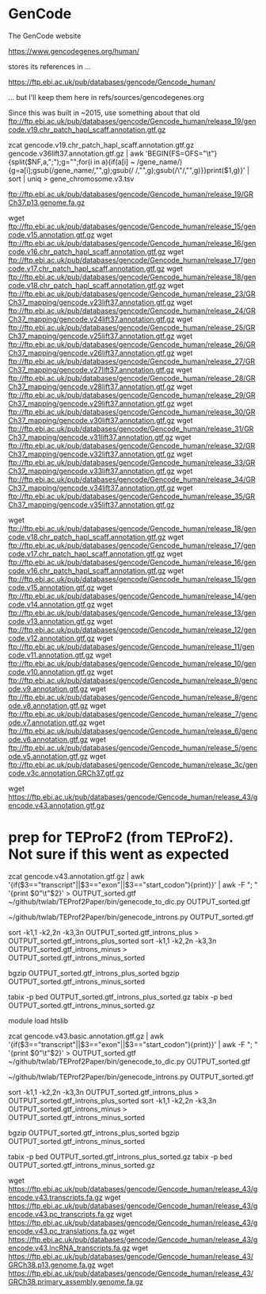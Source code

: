 

#	GenCode

The GenCode website

https://www.gencodegenes.org/human/

stores its references in ...

https://ftp.ebi.ac.uk/pub/databases/gencode/Gencode_human/

... but I'll keep them here in refs/sources/gencodegenes.org








Since this was built in ~2015, use something about that old
ftp://ftp.ebi.ac.uk/pub/databases/gencode/Gencode_human/release_19/gencode.v19.chr_patch_hapl_scaff.annotation.gtf.gz

zcat gencode.v19.chr_patch_hapl_scaff.annotation.gtf.gz gencode.v36lift37.annotation.gtf.gz | awk 'BEGIN{FS=OFS="\t"}{split($NF,a,";");g="";for(i in a){if(a[i] ~ /gene_name/){g=a[i];gsub(/gene_name/,"",g);gsub(/ /,"",g);gsub(/\"/,"",g)}}print($1,g)}' | sort | uniq > gene_chromosome.v3.tsv


ftp://ftp.ebi.ac.uk/pub/databases/gencode/Gencode_human/release_19/GRCh37.p13.genome.fa.gz


wget ftp://ftp.ebi.ac.uk/pub/databases/gencode/Gencode_human/release_15/gencode.v15.annotation.gtf.gz
wget ftp://ftp.ebi.ac.uk/pub/databases/gencode/Gencode_human/release_16/gencode.v16.chr_patch_hapl_scaff.annotation.gtf.gz
wget ftp://ftp.ebi.ac.uk/pub/databases/gencode/Gencode_human/release_17/gencode.v17.chr_patch_hapl_scaff.annotation.gtf.gz
wget ftp://ftp.ebi.ac.uk/pub/databases/gencode/Gencode_human/release_18/gencode.v18.chr_patch_hapl_scaff.annotation.gtf.gz
wget ftp://ftp.ebi.ac.uk/pub/databases/gencode/Gencode_human/release_23/GRCh37_mapping/gencode.v23lift37.annotation.gtf.gz
wget ftp://ftp.ebi.ac.uk/pub/databases/gencode/Gencode_human/release_24/GRCh37_mapping/gencode.v24lift37.annotation.gtf.gz
wget ftp://ftp.ebi.ac.uk/pub/databases/gencode/Gencode_human/release_25/GRCh37_mapping/gencode.v25lift37.annotation.gtf.gz
wget ftp://ftp.ebi.ac.uk/pub/databases/gencode/Gencode_human/release_26/GRCh37_mapping/gencode.v26lift37.annotation.gtf.gz
wget ftp://ftp.ebi.ac.uk/pub/databases/gencode/Gencode_human/release_27/GRCh37_mapping/gencode.v27lift37.annotation.gtf.gz
wget ftp://ftp.ebi.ac.uk/pub/databases/gencode/Gencode_human/release_28/GRCh37_mapping/gencode.v28lift37.annotation.gtf.gz
wget ftp://ftp.ebi.ac.uk/pub/databases/gencode/Gencode_human/release_29/GRCh37_mapping/gencode.v29lift37.annotation.gtf.gz
wget ftp://ftp.ebi.ac.uk/pub/databases/gencode/Gencode_human/release_30/GRCh37_mapping/gencode.v30lift37.annotation.gtf.gz
wget ftp://ftp.ebi.ac.uk/pub/databases/gencode/Gencode_human/release_31/GRCh37_mapping/gencode.v31lift37.annotation.gtf.gz
wget ftp://ftp.ebi.ac.uk/pub/databases/gencode/Gencode_human/release_32/GRCh37_mapping/gencode.v32lift37.annotation.gtf.gz
wget ftp://ftp.ebi.ac.uk/pub/databases/gencode/Gencode_human/release_33/GRCh37_mapping/gencode.v33lift37.annotation.gtf.gz
wget ftp://ftp.ebi.ac.uk/pub/databases/gencode/Gencode_human/release_34/GRCh37_mapping/gencode.v34lift37.annotation.gtf.gz
wget ftp://ftp.ebi.ac.uk/pub/databases/gencode/Gencode_human/release_35/GRCh37_mapping/gencode.v35lift37.annotation.gtf.gz

wget ftp://ftp.ebi.ac.uk/pub/databases/gencode/Gencode_human/release_18/gencode.v18.chr_patch_hapl_scaff.annotation.gtf.gz
wget ftp://ftp.ebi.ac.uk/pub/databases/gencode/Gencode_human/release_17/gencode.v17.chr_patch_hapl_scaff.annotation.gtf.gz
wget ftp://ftp.ebi.ac.uk/pub/databases/gencode/Gencode_human/release_16/gencode.v16.chr_patch_hapl_scaff.annotation.gtf.gz
wget ftp://ftp.ebi.ac.uk/pub/databases/gencode/Gencode_human/release_15/gencode.v15.annotation.gtf.gz
wget ftp://ftp.ebi.ac.uk/pub/databases/gencode/Gencode_human/release_14/gencode.v14.annotation.gtf.gz
wget ftp://ftp.ebi.ac.uk/pub/databases/gencode/Gencode_human/release_13/gencode.v13.annotation.gtf.gz
wget ftp://ftp.ebi.ac.uk/pub/databases/gencode/Gencode_human/release_12/gencode.v12.annotation.gtf.gz
wget ftp://ftp.ebi.ac.uk/pub/databases/gencode/Gencode_human/release_11/gencode.v11.annotation.gtf.gz
wget ftp://ftp.ebi.ac.uk/pub/databases/gencode/Gencode_human/release_10/gencode.v10.annotation.gtf.gz
wget ftp://ftp.ebi.ac.uk/pub/databases/gencode/Gencode_human/release_9/gencode.v9.annotation.gtf.gz
wget ftp://ftp.ebi.ac.uk/pub/databases/gencode/Gencode_human/release_8/gencode.v8.annotation.gtf.gz
wget ftp://ftp.ebi.ac.uk/pub/databases/gencode/Gencode_human/release_7/gencode.v7.annotation.gtf.gz
wget ftp://ftp.ebi.ac.uk/pub/databases/gencode/Gencode_human/release_6/gencode.v6.annotation.gtf.gz
wget ftp://ftp.ebi.ac.uk/pub/databases/gencode/Gencode_human/release_5/gencode.v5.annotation.gtf.gz
wget ftp://ftp.ebi.ac.uk/pub/databases/gencode/Gencode_human/release_3c/gencode.v3c.annotation.GRCh37.gtf.gz



wget https://ftp.ebi.ac.uk/pub/databases/gencode/Gencode_human/release_43/gencode.v43.annotation.gtf.gz

# prep for TEProF2 (from TEProF2). Not sure if this went as expected

zcat gencode.v43.annotation.gtf.gz | awk '{if($3=="transcript"||$3=="exon"||$3=="start_codon"){print}}' |  awk -F "; " '{print $0"\t"$2}' > OUTPUT_sorted.gtf
~/github/twlab/TEProf2Paper/bin/genecode_to_dic.py OUTPUT_sorted.gtf

~/github/twlab/TEProf2Paper/bin/genecode_introns.py OUTPUT_sorted.gtf

sort -k1,1 -k2,2n -k3,3n OUTPUT_sorted.gtf_introns_plus > OUTPUT_sorted.gtf_introns_plus_sorted
sort -k1,1 -k2,2n -k3,3n OUTPUT_sorted.gtf_introns_minus > OUTPUT_sorted.gtf_introns_minus_sorted

bgzip OUTPUT_sorted.gtf_introns_plus_sorted
bgzip OUTPUT_sorted.gtf_introns_minus_sorted

tabix -p bed OUTPUT_sorted.gtf_introns_plus_sorted.gz
tabix -p bed OUTPUT_sorted.gtf_introns_minus_sorted.gz





module load htslib

zcat gencode.v43.basic.annotation.gtf.gz | awk '{if($3=="transcript"||$3=="exon"||$3=="start_codon"){print}}' |  awk -F "; " '{print $0"\t"$2}' > OUTPUT_sorted.gtf
~/github/twlab/TEProf2Paper/bin/genecode_to_dic.py OUTPUT_sorted.gtf

~/github/twlab/TEProf2Paper/bin/genecode_introns.py OUTPUT_sorted.gtf

sort -k1,1 -k2,2n -k3,3n OUTPUT_sorted.gtf_introns_plus > OUTPUT_sorted.gtf_introns_plus_sorted
sort -k1,1 -k2,2n -k3,3n OUTPUT_sorted.gtf_introns_minus > OUTPUT_sorted.gtf_introns_minus_sorted

bgzip OUTPUT_sorted.gtf_introns_plus_sorted
bgzip OUTPUT_sorted.gtf_introns_minus_sorted

tabix -p bed OUTPUT_sorted.gtf_introns_plus_sorted.gz
tabix -p bed OUTPUT_sorted.gtf_introns_minus_sorted.gz







wget https://ftp.ebi.ac.uk/pub/databases/gencode/Gencode_human/release_43/gencode.v43.transcripts.fa.gz
wget https://ftp.ebi.ac.uk/pub/databases/gencode/Gencode_human/release_43/gencode.v43.pc_transcripts.fa.gz
wget https://ftp.ebi.ac.uk/pub/databases/gencode/Gencode_human/release_43/gencode.v43.pc_translations.fa.gz
wget https://ftp.ebi.ac.uk/pub/databases/gencode/Gencode_human/release_43/gencode.v43.lncRNA_transcripts.fa.gz
wget https://ftp.ebi.ac.uk/pub/databases/gencode/Gencode_human/release_43/GRCh38.p13.genome.fa.gz
wget https://ftp.ebi.ac.uk/pub/databases/gencode/Gencode_human/release_43/GRCh38.primary_assembly.genome.fa.gz



